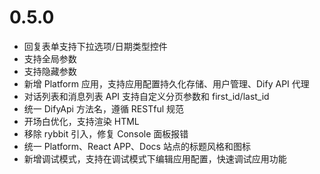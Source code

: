 # 0.5.0

- 回复表单支持下拉选项/日期类型控件
- 支持全局参数
- 支持隐藏参数
- 新增 Platform 应用，支持应用配置持久化存储、用户管理、Dify API 代理
- 对话列表和消息列表 API 支持自定义分页参数和 first_id/last_id
- 统一 DifyApi 方法名，遵循 RESTful 规范
- 开场白优化，支持渲染 HTML
- 移除 rybbit 引入，修复 Console 面板报错
- 统一 Platform、React APP、Docs 站点的标题风格和图标
- 新增调试模式，支持在调试模式下编辑应用配置，快速调试应用功能
